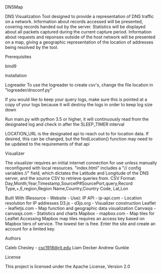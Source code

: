 DNSMap

DNS Visualization Tool designed to provide a representation of DNS traffic on a network.
Information about records accessed will be presented, covering records handed out by the server.
Statistics will be displayed about all packets captured during the current capture period.
Information about requests and reponses outside of the host network will be presented on a map,
giving a geographic representation of the location of addresses being resolved by the tool.




Prerequisites

bind9


Installation

Logreader
To use the logreader to create csv's, change the file location in "logreader/dnsconf.py"

If you would like to keep your query logs, make sure this is pointed at a copy of your logs because it will destroy the logs in order to keep log size down

Run main.py with python 3.5 or higher, it will continuously read from the designated log and check in after the SLEEP\_TIMER interval

LOCATION\_URL is the designated api to reach out to for location data. If desired, this can be changed, but the findLocation() function may need to be updated to the requirements of that api

Visualizer

The visualizer requires an initial internet connection for use unless manually reconfigured with local resources.
"index.html" includes a "// config variables //" field, which dictates the Latitude and Longitude of the DNS server,
and the source CSV to retrieve queries from.
CSV Format:
Day,Month,Year,Timestamp,SourceIP#SourcePort,query,Record Type,+,E,region,Region Name,Country,Country Code, Lat,Lon


Built With (Resource - Website - Use):
IP API - ip-api.com - Location resolution for IP addresses
D3.js - d3js.org - Visualizer construction
Leaflet - leafletjs.com - Map function and geographic data visualization
Canvasjs - canvasjs.com - Statistics and charts
Mapbox - mapbox.com - Map tiles for Leaflet
    Accessing Mapbox map tiles requires an access key based on Mapbox tiers of service.
    The lowest tier is free.
    Enter the site and create an account for a limited key.

Authors

Caleb Chesley - csc1918@rit.edu
Liam Decker
Andrew Gunkle


License

This project is licensed under the Apache License, Version 2.0

